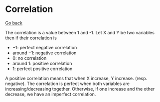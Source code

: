 # Correlation

[Go back](../index.md#maths-recap)

The correlation is a value between 1 and -1.
Let X and Y be two variables then if their correlation is

* $-1$: perfect negative correlation
* around $-1$: negative correlation
* $0$: no correlation
* around $1$: positive correlation
* $1$: perfect positive correlation

A positive correlation means that when X increase, Y increase.
(resp. negative). The correlation is perfect when both
variables are increasing/decreasing together. Otherwise,
if one increase and the other decrease, we have
an imperfect correlation.